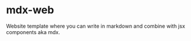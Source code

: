 # mdx-web

Website template where you can write in markdown and combine with jsx components aka mdx.
